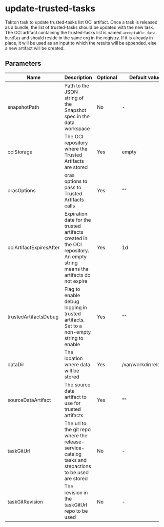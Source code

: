 # update-trusted-tasks

Tekton task to update trusted-tasks list OCI artifact.
Once a task is released as a bundle, the list of trusted-tasks should be
updated with the new task.
The OCI artifact containing the trusted-tasks list is named `acceptable-data-bundles` and should reside in the same
org in the registry. If it is already in place, it will be used as an input to which the results will be appended,
else a new artifact will be created.

## Parameters

| Name                    | Description                                                                                                                | Optional | Default value        |
|-------------------------|----------------------------------------------------------------------------------------------------------------------------|----------|----------------------|
| snapshotPath            | Path to the JSON string of the Snapshot spec in the data workspace                                                         | No       | -                    |
| ociStorage              | The OCI repository where the Trusted Artifacts are stored                                                                  | Yes      | empty                |
| orasOptions             | oras options to pass to Trusted Artifacts calls                                                                            | Yes      | ""                   |
| ociArtifactExpiresAfter | Expiration date for the trusted artifacts created in the OCI repository. An empty string means the artifacts do not expire | Yes      | 1d                   |
| trustedArtifactsDebug   | Flag to enable debug logging in trusted artifacts. Set to a non-empty string to enable                                     | Yes      | ""                   |
| dataDir                 | The location where data will be stored                                                                                     | Yes      | /var/workdir/release |
| sourceDataArtifact      | The source data artifact to use for trusted artifacts                                                                      | Yes      | ""                   |
| taskGitUrl              | The url to the git repo where the release-service-catalog tasks and stepactions to be used are stored                      | No       | -                    |
| taskGitRevision         | The revision in the taskGitUrl repo to be used                                                                             | No       | -                    |
